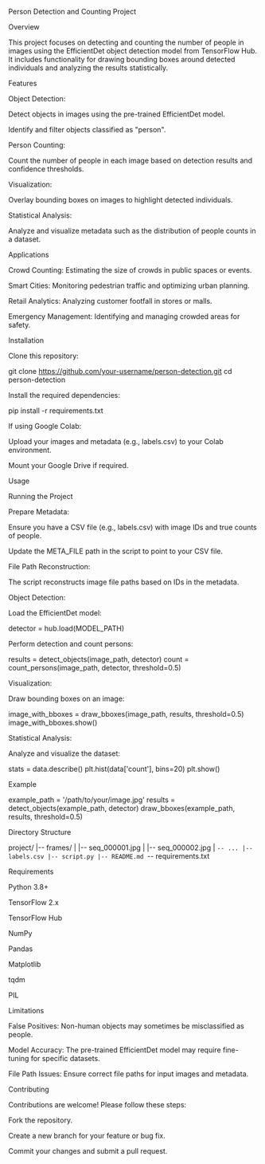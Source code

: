 Person Detection and Counting Project

Overview

This project focuses on detecting and counting the number of people in images using the EfficientDet object detection model from TensorFlow Hub. It includes functionality for drawing bounding boxes around detected individuals and analyzing the results statistically.

Features

Object Detection:

Detect objects in images using the pre-trained EfficientDet model.

Identify and filter objects classified as "person".

Person Counting:

Count the number of people in each image based on detection results and confidence thresholds.

Visualization:

Overlay bounding boxes on images to highlight detected individuals.

Statistical Analysis:

Analyze and visualize metadata such as the distribution of people counts in a dataset.

Applications

Crowd Counting: Estimating the size of crowds in public spaces or events.

Smart Cities: Monitoring pedestrian traffic and optimizing urban planning.

Retail Analytics: Analyzing customer footfall in stores or malls.

Emergency Management: Identifying and managing crowded areas for safety.

Installation

Clone this repository:

git clone https://github.com/your-username/person-detection.git
cd person-detection

Install the required dependencies:

pip install -r requirements.txt

If using Google Colab:

Upload your images and metadata (e.g., labels.csv) to your Colab environment.

Mount your Google Drive if required.

Usage

Running the Project

Prepare Metadata:

Ensure you have a CSV file (e.g., labels.csv) with image IDs and true counts of people.

Update the META_FILE path in the script to point to your CSV file.

File Path Reconstruction:

The script reconstructs image file paths based on IDs in the metadata.

Object Detection:

Load the EfficientDet model:

detector = hub.load(MODEL_PATH)

Perform detection and count persons:

results = detect_objects(image_path, detector)
count = count_persons(image_path, detector, threshold=0.5)

Visualization:

Draw bounding boxes on an image:

image_with_bboxes = draw_bboxes(image_path, results, threshold=0.5)
image_with_bboxes.show()

Statistical Analysis:

Analyze and visualize the dataset:

stats = data.describe()
plt.hist(data['count'], bins=20)
plt.show()

Example

example_path = '/path/to/your/image.jpg'
results = detect_objects(example_path, detector)
draw_bboxes(example_path, results, threshold=0.5)

Directory Structure

project/
|-- frames/
|   |-- seq_000001.jpg
|   |-- seq_000002.jpg
|   `-- ...
|-- labels.csv
|-- script.py
|-- README.md
`-- requirements.txt

Requirements

Python 3.8+

TensorFlow 2.x

TensorFlow Hub

NumPy

Pandas

Matplotlib

tqdm

PIL

Limitations

False Positives: Non-human objects may sometimes be misclassified as people.

Model Accuracy: The pre-trained EfficientDet model may require fine-tuning for specific datasets.

File Path Issues: Ensure correct file paths for input images and metadata.

Contributing

Contributions are welcome! Please follow these steps:

Fork the repository.

Create a new branch for your feature or bug fix.

Commit your changes and submit a pull request.



